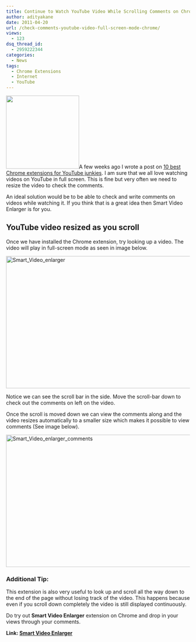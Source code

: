```yaml
---
title: Continue to Watch YouTube Video While Scrolling Comments on Chrome
author: adityakane
date: 2011-04-20
url: /check-comments-youtube-video-full-screen-mode-chrome/
views:
  - 123
dsq_thread_id:
  - 2959222344
categories:
  - News
tags:
  - Chrome Extensions
  - Internet
  - YouTube
---
```

[<img class="size-full wp-image-38824 alignright" title="YouTube_logo_thumb.png" src="http://cdn.devilsworkshop.org/files/2011/03/YouTube_logo_thumb.png" alt="" width="200" height="200" />][1]A few weeks ago I wrote a post on [10 best Chrome extensions for YouTube junkies][2]. I am sure that we all love watching videos on YouTube in full screen. This is fine but very often we need to resize the video to check the comments.

An ideal solution would be to be able to check and write comments on videos while watching it. If you think that is a great idea then Smart Video Enlarger is for you.

## YouTube video resized as you scroll

Once we have installed the Chrome extension, try looking up a video. The video will play in full-screen mode as seen in image below.

[<img style="background-image: none; padding-left: 0px; padding-right: 0px; display: inline; padding-top: 0px; border: 0px;" title="Smart_Video_enlarger" src="http://cdn.devilsworkshop.org/files/2011/04/Smart_Video_enlarger_thumb.png" border="0" alt="Smart_Video_enlarger" width="562" height="362" />][3]

Notice we can see the scroll bar in the side. Move the scroll-bar down to check out the comments on left on the video.

Once the scroll is moved down we can view the comments along and the video resizes automatically to a smaller size which makes it possible to view comments (See image below).

[<img style="background-image: none; padding-left: 0px; padding-right: 0px; display: inline; padding-top: 0px; border: 0px;" title="Smart_Video_enlarger_comments" src="http://cdn.devilsworkshop.org/files/2011/04/Smart_Video_enlarger_comments_thumb.png" border="0" alt="Smart_Video_enlarger_comments" width="559" height="362" />][4]

### Additional Tip:

This extension is also very useful to look up and scroll all the way down to the end of the page without losing track of the video. This happens because even if you scroll down completely the video is still displayed continuously.

Do try out **Smart Video Enlarger** extension on Chrome and drop in your views through your comments.

**Link: <a href="https://chrome.google.com/extensions/detail/gniknmlbonedmghflppljfhklielepgm" onclick="_gaq.push(['_trackEvent', 'outbound-article', 'https://chrome.google.com/extensions/detail/gniknmlbonedmghflppljfhklielepgm', 'Smart Video Enlarger']);" target="_blank">Smart Video Enlarger</a>**

 [1]: http://cdn.devilsworkshop.org/files/2011/03/YouTube_logo_thumb.png
 [2]: http://devilsworkshop.org/list-10-chrome-extensions-youtube-junkies/
 [3]: http://cdn.devilsworkshop.org/files/2011/04/Smart_Video_enlarger.png
 [4]: http://cdn.devilsworkshop.org/files/2011/04/Smart_Video_enlarger_comments.png
